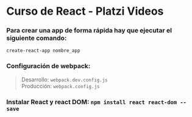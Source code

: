 # Curso de React - Platzi Videos

### Para crear una app de forma rápida hay que ejecutar el siguiente comando: <br>
`create-react-app nombre_app`

### Configuración de webpack: 

> Desarrollo: `webpack.dev.config.js` <br>
> Producción: `webpack.config.js` <br>

### Instalar React y react DOM: `npm install react react-dom --save`
